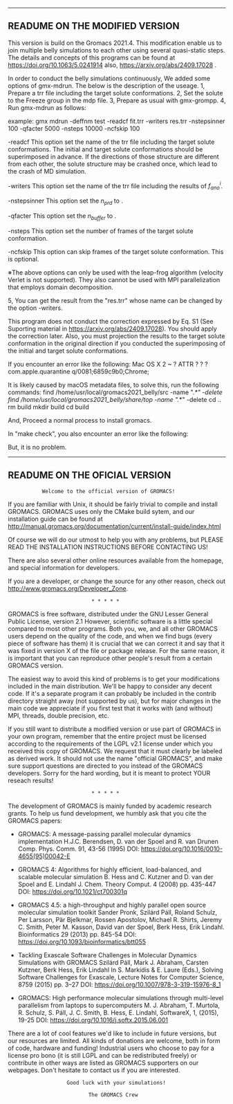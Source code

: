 ---------------------------------
READUME ON THE MODIFIED VERSION
---------------------------------
This version is build on the Gromacs 2021.4.
This modification enable us to join multiple belly simulations to each other using several quasi-static steps. The details and concepts of this programs can be found at
https://doi.org/10.1063/5.0241914
also,
https://arxiv.org/abs/2409.17028
.

In order to conduct the belly simulations continuously, We added some options of gmx-mdrun.
The below is the description of the useage.
1, Prepare a trr file including the target solute conformations.
2, Set the solute to the Freeze group in the mdp file.
3, Prepare as usual with gmx-grompp.
4, Run gmx-mdrun as follows:

example: gmx mdrun -deffnm test -readcf fit.trr -writers res.trr -nstepsinner 100 -qfacter 5000 -nsteps 10000 -ncfskip 100

-readcf <trr file>
This option set the name of the trr file including the target solute conformations.
The initial and target solute conformations should be superimposed in advance.
If the directions of those structure are different from each other, the solute structure may be crashed once, which lead to the crash of MD simulation.

-writers <trr file>
This option set the name of the trr file including the results of $f_{ano}^i$.

-nstepsinner <int>
This option set the $n_{prd}$ to <int>.

-qfacter <int>
This option set the $n_{buffer}$ to <int>.

-nsteps <int>
This option set the number of frames of the target solute conformation.

-ncfskip <int>
This option can skip <int> frames of the target solute conformation.
This is optional.

※The above options can only be used with the leap-frog algorithm (velocity Verlet is not supported). They also cannot be used with MPI parallelization that employs domain decomposition.

5, You can get the result from the "res.trr" whose name can be changed by the option -writers.

This program does not conduct the correction expressed by Eq. S1 (See Suporting material in https://arxiv.org/abs/2409.17028). You should apply the correction later. Also, you must projection the results to the target solute conformation in the original direction if you conducted the superimposing of the initial and target solute conformations.

If you encounter an error like the following:
Mac OS X                2   ~      ?                                      ATTR       ?   ?                     ?     com.apple.quarantine q/0081;6859c9b0;Chrome; 

It is likely caused by macOS metadata files, to solve this, run the following commands:
find /home/usr/local/gromacs2021_belly/src -name "._*" -delete
find /home/usr/local/gromacs2021_belly/share/top -name "._*" -delete
cd ..
rm build
mkdir build
cd build

And, Proceed a normal process to install gromacs.

In "make check", you also encounter an error like the following:

But, it is no problem.

---------------------------------
READUME ON THE OFICIAL VERSION
---------------------------------

               Welcome to the official version of GROMACS!

If you are familiar with Unix, it should be fairly trivial to compile and
install GROMACS. GROMACS uses only the CMake build sytem, and our
installation guide can be found at
http://manual.gromacs.org/documentation/current/install-guide/index.html

Of course we will do our utmost to help you with any problems, but PLEASE 
READ THE INSTALLATION INSTRUCTIONS BEFORE CONTACTING US!

There are also several other online resources available from the homepage, 
and special information for developers.

If you are a developer, or change the source for any other reason, check
out http://www.gromacs.org/Developer_Zone.

                               * * * * *

GROMACS is free software, distributed under the GNU Lesser General
Public License, version 2.1 However, scientific software is a little
special compared to most other programs. Both you, we, and all other
GROMACS users depend on the quality of the code, and when we find bugs
(every piece of software has them) it is crucial that we can correct
it and say that it was fixed in version X of the file or package
release. For the same reason, it is important that you can reproduce
other people's result from a certain GROMACS version.

The easiest way to avoid this kind of problems is to get your modifications
included in the main distribution. We'll be happy to consider any decent 
code. If it's a separate program it can probably be included in the contrib 
directory straight away (not supported by us), but for major changes in the 
main code we appreciate if you first test that it works with (and without) 
MPI, threads, double precision, etc.

If you still want to distribute a modified version or use part of GROMACS
in your own program, remember that the entire project must be licensed
according to the requirements of the LGPL v2.1 license under which you
received this copy of GROMACS. We request that it must clearly be labeled as
derived work. It should not use the name "official GROMACS", and make
sure support questions are directed to you instead of the GROMACS developers.
Sorry for the hard wording, but it is meant to protect YOUR reseach results!

                               * * * * *

The development of GROMACS is mainly funded by academic research grants. 
To help us fund development, we humbly ask that you cite the GROMACS papers:

* GROMACS: A message-passing parallel molecular dynamics implementation
  H.J.C. Berendsen, D. van der Spoel and R. van Drunen
  Comp. Phys. Comm. 91, 43-56 (1995)
  DOI: https://doi.org/10.1016/0010-4655(95)00042-E
 
* GROMACS 4: Algorithms for highly efficient, load-balanced, and scalable
  molecular simulation
  B. Hess and C. Kutzner and D. van der Spoel and E. Lindahl
  J. Chem. Theory Comput. 4 (2008) pp. 435-447
  DOI: https://doi.org/10.1021/ct700301q

* GROMACS 4.5: a high-throughput and highly parallel open source
  molecular simulation toolkit
  Sander Pronk, Szilárd Páll, Roland Schulz, Per Larsson, Pär Bjelkmar,
  Rossen Apostolov, Michael R. Shirts, Jeremy C. Smith, Peter M. Kasson,
  David van der Spoel, Berk Hess, Erik Lindahl.
  Bioinformatics 29 (2013) pp. 845-54
  DOI: https://doi.org/10.1093/bioinformatics/btt055

* Tackling Exascale Software Challenges in Molecular Dynamics Simulations
  with GROMACS
  Szilárd Páll, Mark J. Abraham, Carsten Kutzner, Berk Hess, Erik Lindahl
  In S. Markidis & E. Laure (Eds.), Solving Software Challenges for Exascale,
  Lecture Notes for Computer Science, 8759 (2015) pp. 3–27
  DOI: https://doi.org/10.1007/978-3-319-15976-8_1

* GROMACS: High performance molecular simulations through multi-level parallelism from laptops to supercomputers
  M. J. Abraham, T. Murtola, R. Schulz, S. Páll, J. C. Smith, B. Hess, E. Lindahl,
  SoftwareX, 1, (2015), 19-25
  DOI: https://doi.org/10.1016/j.softx.2015.06.001

There are a lot of cool features we'd like to include in future versions,
but our resources are limited. All kinds of donations are welcome, both in 
form of code, hardware and funding! Industrial users who choose to pay
for a license pro bono (it is still LGPL and can be redistributed freely) or
contribute in other ways are listed as GROMACS supporters on our webpages. 
Don't hesitate to contact us if you are interested.


                       Good luck with your simulations!

                              The GROMACS Crew
